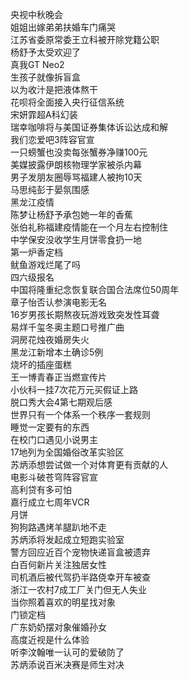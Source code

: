 央视中秋晚会  
姐姐出嫁弟弟扶婚车门痛哭  
江苏省委原常委王立科被开除党籍公职  
杨舒予太受欢迎了  
真我GT Neo2  
生孩子就像拆盲盒  
以为收汁是把液体熬干  
花呗将全面接入央行征信系统  
宋妍霏超A科幻装  
瑞幸咖啡将与美国证券集体诉讼达成和解  
我们恋爱吧3阵容官宣  
一只螃蟹也没卖每张蟹券净赚100元  
美媒披露伊朗核物理学家被杀内幕  
男子发朋友圈辱骂福建人被拘10天  
马思纯彭于晏氛围感  
黑龙江疫情  
陈梦让杨舒予承包她一年的香蕉  
张伯礼称福建疫情能在一个月左右控制住  
中学保安没收学生月饼零食扔一地  
第一炉香定档  
鱿鱼游戏烂尾了吗  
四六级报名  
中国将隆重纪念恢复联合国合法席位50周年  
章子怡否认参演电影无名  
16岁男孩长期熬夜玩游戏致突发性耳聋  
易烊千玺冬奥主题口号推广曲  
洞房花烛夜婚房失火  
黑龙江新增本土确诊5例  
烧坏的插座蛋糕  
王一博青春正当燃宣传片  
小伙科一挂7次花万元买假证上路  
脱口秀大会4第七期观后感  
世界只有一个体系一个秩序一套规则  
睡觉一定要有的东西  
在校门口遇见小说男主  
17地列为全国婚俗改革实验区  
苏炳添想尝试做一个对体育更有贡献的人  
电影斗破苍穹阵容官宣  
高利贷有多可怕  
嘉行成立七周年VCR  
月饼  
狗狗路遇烤羊腿趴地不走  
苏炳添将发起成立短跑实验室  
警方回应近百个宠物快递盲盒被遗弃  
白百何新片关注独居女性  
司机酒后被代驾扔半路侥幸开车被查  
浙江一农村7成工厂关门但无人失业  
当你照着喜欢的明星找对象  
门锁定档  
广东奶奶摆对象催婚孙女  
高度近视是什么体验  
听李汶翰唯一认可的爱破防了  
苏炳添说百米决赛是师生对决  
